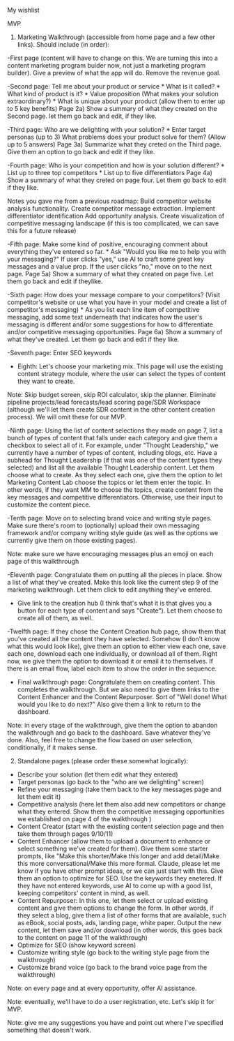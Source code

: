 My wishlist


MVP

1) Marketing Walkthrough (accessible from home page and a few other links).
Should include (in order):

-First page (content will have to change on this. We are turning this into a content marketing program buider now, not just a marketing program builder). Give a preview of what the app will do. Remove the revenue goal. 

-Second page: Tell me about your product or service
    * What is it called?
    * What kind of product is it?
    * Value proposition (What makes your solution extraordinary?)
    * What is unique about your product (allow them to enter up to 5 key benefits)
Page 2a) Show a summary of what they created on the Second page. let them go back and edit, if they like.

-Third page: Who are we delighting with your solution? 
    * Enter target personas (up to 3)
    What problems does your product solve for them? (Allow up to 5 answers)
Page 3a) Summarize what they creted on the Third page. Give them an option to go back and edit if they like.

-Fourth page: Who is your competition and how is your solution different?
    * List up to three top competitors
    * List up to five differentiators
Page 4a) Show a summary of what they creted on page four. Let them go back to edit if they like.

Notes you gave me from a previous roadmap: Build competitor website analysis functionality. Create competitor message extraction. Implement differentiator identification
Add opportunity analysis. Create visualization of competitive messaging landscape (if this is too complicated, we can save this for a future release)

-Fifth page: Make some kind of positive, encouraging comment about everything they've entered so far. 
    * Ask "Would you like me to help you with your messaging?" If user clicks "yes," use AI to craft some great key messages and a value prop. If the user clicks "no," move on to the next page.
Page 5a) Show a summary of what they created on page five. Let them go back and edit if theylike. 

-Sixth page: How does your message compare to your competitors? (Visit competitor's website or use what you have in your model and create a list of competitor's messaging)
    * As you list each line item of competitive messaging, add some text underneath that indicates how the user's messaging is different and/or some suggestions for how to differentiate and/or competitive messaging opportunities.
Page 6a) Show a summary of what they've created. Let them go back and edit if they like.

-Seventh page: Enter SEO keywords

- Eighth: Let's choose your marketing mix. This page will use the existing content strategy module, where the user can select the types of content they want to create. 

Note: Skip budget screen, skip ROI calculator, skip the planner. Eliminate pipeline projects/lead forecasts/lead scoring page/SDR Workspace (although we'll let them create SDR content in the other content creation process). We will omit these for our MVP.

-Ninth page: Using the list of content selections they made on page 7, list a bunch of types of content that falls under each category and give them a checkbox to select all of it. For example, under "Thought Leadership," we currently have a number of types of content, including blogs, etc. Have a subhead for Thought Leadership (if that was one of the content types they selected) and list all the available Thought Leadership content. Let them choose what to create. As they select each one, give them the option to let Marketing Content Lab choose the topics or let them enter the topic. In other words, if they want MM to choose the topics, create content from the key messages and competitive differentiators. Otherwise, use their input to customize the content piece.

-Tenth page: Move on to selecting brand voice and writing style pages. Make sure there's room to (optionally) upload their own messaging framework and/or company writing style guide (as well as the options we currently give them on those existing pages).

Note: make sure we have encouraging messages plus an emoji on each page of this walkthrough

-Eleventh page: Congratulate them on putting all the pieces in place. Show a list of what they've created. Make this look like the current step 9 of the marketing walkthrough. Let them click to edit anything they've entered. 
* Give link to the creation hub (I think that's what it is that gives you a button for each type of content and says "Create"). Let them choose to create all of them, as well. 

-Twelfth page: If they chose the Content Creation hub page, show them that you've created all the content they have selected. Somehow (I don't know what this would look like), give them an option to either view each one, save each one, download each one individually, or download all of them. Right now, we give them the option to download it or email it to themselves. If there is an email flow, label each item to show the order in the sequence.

- Final walkthrough page: Congratulate them on creating content. This completes the walkthrough. But we also need to give them links to the Content Enhancer and the Content Repurposer. Sort of "Well done! What would you like to do next?" Also give them a link to return to the dashboard. 

Note: in every stage of the walkthrough, give them the option to abandon the walkthrough and go back to the dashboard. Save whatever they've done. Also, feel free to change the flow based on user selection, conditionally, if it makes sense.

2) Standalone pages (please order these somewhat logically):

* Describe your solution (let them edit what they entered)
* Target personas (go back to the "who are we delighting" screen)
* Refine your messaging (take them back to the key messages page and let them edit it) 
* Competitive analysis (here let them also add new competitors or change what they entered. Show them the competitive messaging opportunities we established on page 4 of the walkthrough )
* Content Creator (start with the existing content selection page and then take them through pages 9/10/11)
* Content Enhancer (allow them to upload a document to enhance or select something we've created for them). Give them some starter prompts, like "Make this shorter/Make this longer and add detail/Make this more conversational/Make this more formal. Claude, please let me know if you have other prompt ideas, or we can just start with this. Give them an option to optimize for SEO. Use the keywords they enetered. If they have not entered keywords, use AI to come up with a good list, keeping competitors' content in mind, as well. 
* Content Repurposer: In this one, let them select or upload existing content and give them options to change the form. In other words, if they select a blog, give them a list of other forms that are available, such as eBook, social posts, ads, landing page, white paper. Output the new content, let them save and/or download (in other words, this goes back to the content on page 11 of the walkthrough)
* Optimize for SEO (show keyword screen)
* Customize writing style (go back to the writing style page from the walkthrough)
* Customize brand voice (go back to the brand voice page from the walkthrough)

Note: on every page and at every opportunity, offer AI assistance.

Note: eventually, we'll have to do a user registration, etc. Let's skip it for MVP.

Note: give me any suggestions you have and point out where I've specified something that doesn't work. 